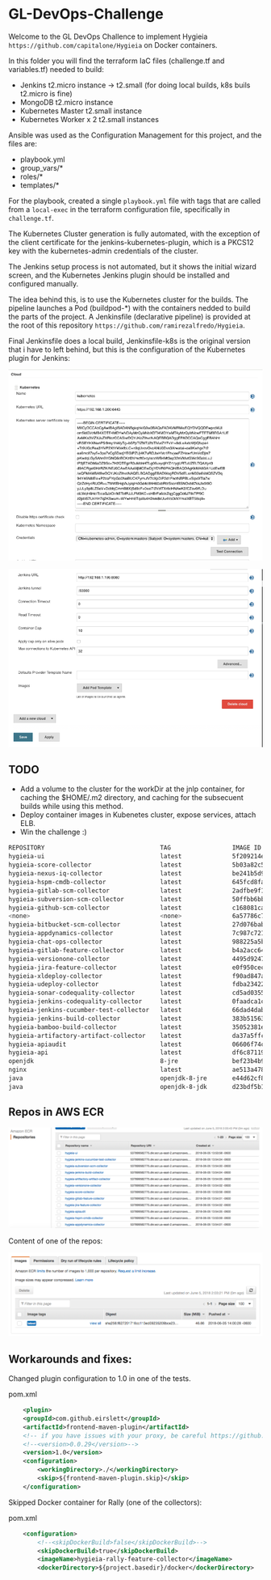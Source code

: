 # GL-DevOps-Challenge

Welcome to the GL DevOps Challence to implement Hygieia `https://github.com/capitalone/Hygieia` on Docker containers.

In this folder you will find the terraform IaC files (challenge.tf and variables.tf) needed to build:

* Jenkins t2.micro instance -> t2.small (for doing local builds, k8s buils t2.micro is fine)
* MongoDB t2.micro instance
* Kubernetes Master t2.small instance
* Kubernetes Worker x 2 t2.small instances

Ansible was used as the Configuration Management for this project, and the files are:

* playbook.yml
* group_vars/*
* roles/*
* templates/*

For the playbook, created a single `playbook.yml` file with tags that are called from a `local-exec` in the terraform configuration file, specifically in `challenge.tf`.

The Kubernetes Cluster generation is fully automated, with the exception of the client certificate for the jenkins-kubernetes-plugin, which is a PKCS12 key with the kubernetes-admin credentials of the cluster.

The Jenkins setup process is not automated, but it shows the initial wizard screen, and the Kubernetes Jenkins plugin should be installed and configured manually.

The idea behind this, is to use the Kubernetes cluster for the builds. The pipeline  launches a Pod (buildpod-*) with the containers nedded to build the parts of the project.  A Jenkinsfile (declarative pipeline) is provided at the root of this repository `https://github.com/ramirezalfredo/Hygieia`.

Final Jenkinsfile does a local build, Jenkinsfile-k8s is the original version that i have to left behind, but this is the configuration of the Kubernetes plugin for Jenkins:

![Screenshot #1](screenshots/screen1.png)

![Screenshot #2](screenshots/screen2.png)

## TODO

* Add a volume to the cluster for the workDir at the jnlp container, for caching the $HOME/.m2 directory, and caching for the subsecuent builds while using this method.
* Deploy container images in Kubenetes cluster, expose services, attach ELB.
* Win the challenge :)

```bash
REPOSITORY                                TAG                 IMAGE ID            CREATED             SIZE
hygieia-ui                                latest              5f209214e1d3        7 minutes ago       124MB
hygieia-score-collector                   latest              5b03a82c5e75        7 minutes ago       701MB
hygieia-nexus-iq-collector                latest              be241b5d9343        7 minutes ago       500MB
hygieia-hspm-cmdb-collector               latest              645fcd8fa8e7        7 minutes ago       501MB
hygieia-gitlab-scm-collector              latest              2adfbe9f18ff        7 minutes ago       500MB
hygieia-subversion-scm-collector          latest              50ffbb6bb3dd        7 minutes ago       508MB
hygieia-github-scm-collector              latest              c168081ca35b        7 minutes ago       500MB
<none>                                    <none>              6a57786c7504        8 minutes ago       500MB
hygieia-bitbucket-scm-collector           latest              27d076bab019        8 minutes ago       500MB
hygieia-appdynamics-collector             latest              7c987c72151e        8 minutes ago       500MB
hygieia-chat-ops-collector                latest              988225a5bc95        8 minutes ago       500MB
hygieia-gitlab-feature-collector          latest              b4a2acc64c0a        8 minutes ago       508MB
hygieia-versionone-collector              latest              4495d9247afc        8 minutes ago       513MB
hygieia-jira-feature-collector            latest              e0f950cec5f6        8 minutes ago       518MB
hygieia-xldeploy-collector                latest              f90ad847ab9b        8 minutes ago       500MB
hygieia-udeploy-collector                 latest              fdba23422d43        9 minutes ago       500MB
hygieia-sonar-codequality-collector       latest              cd5ad0355eae        9 minutes ago       500MB
hygieia-jenkins-codequality-collector     latest              0faadca1c0ea        9 minutes ago       368MB
hygieia-jenkins-cucumber-test-collector   latest              66dad4dabc60        9 minutes ago       499MB
hygieia-jenkins-build-collector           latest              383b515637f3        9 minutes ago       499MB
hygieia-bamboo-build-collector            latest              35052381e849        9 minutes ago       499MB
hygieia-artifactory-artifact-collector    latest              da37a5ffc976        9 minutes ago       500MB
hygieia-apiaudit                          latest              06606f74c1ce        9 minutes ago       707MB
hygieia-api                               latest              df6c87119429        9 minutes ago       510MB
openjdk                                   8-jre               bef23b4b9cac        3 weeks ago         443MB
nginx                                     latest              ae513a47849c        5 weeks ago         109MB
java                                      openjdk-8-jre       e44d62cf8862        16 months ago       311MB
java                                      openjdk-8-jdk       d23bdf5b1b1b        16 months ago       643MB
```

## Repos in AWS ECR

![Screenshot #3](screenshots/screen3.png)

Content of one of the repos:

![Screenshot #4](screenshots/screen4.png)

## Workarounds and fixes:

Changed plugin configuration to 1.0 in one of the tests.

pom.xml
```xml
    <plugin>
    <groupId>com.github.eirslett</groupId>
    <artifactId>frontend-maven-plugin</artifactId>
    <!-- if you have issues with your proxy, be careful https://github.com/eirslett/frontend-maven-plugin/commit/bcd8a7883703e28e3c5346e1f34c64332994e442 -->
    <!--<version>0.0.29</version>-->
    <version>1.0</version>
    <configuration>
        <workingDirectory>./</workingDirectory>
        <skip>${frontend-maven-plugin.skip}</skip>
    </configuration>
```

Skipped Docker container for Rally (one of the collectors):

pom.xml
```xml
    <configuration>
        <!--<skipDockerBuild>false</skipDockerBuild>-->
        <skipDockerBuild>true</skipDockerBuild>
        <imageName>hygieia-rally-feature-collector</imageName>
        <dockerDirectory>${project.basedir}/docker</dockerDirectory>
```